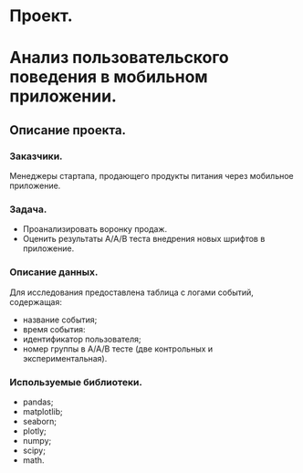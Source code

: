 # Проект.
# Анализ пользовательского поведения в мобильном приложении.
## Описание проекта.
### Заказчики.
Менеджеры стартапа, продающего продукты питания через мобильное приложение.
### Задача.
- Проанализировать воронку продаж.
- Оценить результаты А/А/В теста внедрения новых шрифтов в приложение.
### Описание данных.
Для исследования предоставлена таблица с логами событий, содержащая:
- название события;
- время события:
- идентификатор пользователя;
- номер группы в А/А/В тесте (две контрольных и экспериментальная).
### Используемые библиотеки.
- pandas;
- matplotlib;
- seaborn;
- plotly;
- numpy;
- scipy;
- math.



